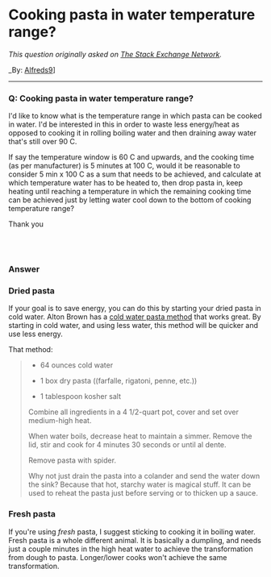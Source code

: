 ﻿# Cooking pasta in water temperature range?

_This question originally asked on [The Stack Exchange Network](https://cooking.stackexchange.com/q/104871)._

_By: [Alfreds9](https://cooking.stackexchange.com/u/80700)]
<br><hr>
### Q: Cooking pasta in water temperature range?
<p>I'd like to know what is the temperature range in which pasta can be cooked in water.
I'd be interested in this in order to waste less energy/heat as opposed to cooking it in rolling boiling water and then draining away water that's still over 90 C.</p>

<p>If say the temperature window is 60 C and upwards, and the cooking time (as per manufacturer) is 5 minutes at 100 C, would it be reasonable to consider 5 min x 100 C as a sum that needs to be achieved, and calculate at which temperature water has to be heated to, then drop pasta in, keep heating until reaching a temperature in which the remaining cooking time can be achieved just by letting water cool down to the bottom of cooking temperature range?</p>

<p>Thank you</p>

<br><br>
### Answer 
<h3>Dried pasta</h3>

<p>If your goal is to save energy, you can do this by starting your dried pasta in cold water. Alton Brown has a <a href="https://altonbrown.com/cold-water-method-pasta-recipe/" rel="nofollow noreferrer">cold water pasta method</a> that works great. By starting in cold water, and using less water, this method will be quicker and use less energy. </p>

<p>That method:</p>

<blockquote>
  <ul>
  <li><p>64 ounces cold water</p></li>
  <li><p>1 box dry pasta ((farfalle, rigatoni, penne, etc.))</p></li>
  <li><p>1 tablespoon kosher salt</p></li>
  </ul>
  
  <p>Combine all ingredients in a 4 1/2-quart pot, cover and set over medium-high heat.</p>
  
  <p>When water boils, decrease heat to maintain a simmer. Remove the lid, stir and cook for 4 minutes 30 seconds or until al dente.</p>
  
  <p>Remove pasta with spider.</p>
  
  <p>Why not just drain the pasta into a colander and send the water down the sink? Because that hot, starchy water is magical stuff. It can be used to reheat the pasta just before serving or to thicken up a sauce.</p>
</blockquote>

<h3>Fresh pasta</h3>

<p>If you're using <em>fresh</em> pasta, I suggest sticking to cooking it in boiling water. Fresh pasta is a whole different animal. It is basically a dumpling, and needs just a couple minutes in the high heat water to achieve the transformation from dough to pasta. Longer/lower cooks won't achieve the same transformation. </p>

